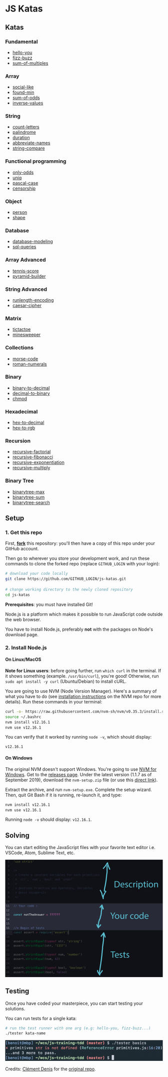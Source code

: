 # JS Katas

## Katas

### Fundamental

- [hello-you](./exercises/hello-you.js)
- [fizz-buzz](./exercises/fizz-buzz.js)
- [sum-of-multiples](./exercises/sum-of-multiples.js)

### Array

- [social-like](./exercises/social-like.js)
- [found-min](./exercises/found-min.js)
- [sum-of-odds](./exercises/sum-of-odds.js)
- [inverse-values](./exercises/inverse-values.js)

### String

- [count-letters](./exercises/count-letters.js)
- [palindrome](./exercises/palindrome.js)
- [duration](./exercises/duration.js)
- [abbreviate-names](./exercises/abbreviate-names.js)
- [string-compare](./exercises/string-compare.js)

### Functional programming

- [only-odds](./exercises/only-odds.js)
- [uniq](./exercises/uniq.js)
- [pascal-case](./exercises/pascal-case.js)
- [censorship](./exercises/censorship.js)

### Object

- [person](./exercises/person.js)
- [shape](./exercises/shape.js)

### Database

- [database-modeling](./exercises/database-modeling.md)
- [sql-queries](./exercises/sql-queries.md)

### Array Advanced

- [tennis-score](./exercises/tennis-score.js)
- [pyramid-builder](./exercises/pyramid-builder.js)

### String Advanced

- [runlength-encoding](./exercises/runlength-encoding.js)
- [caesar-cipher](./exercises/caesar-cipher.js)

### Matrix

- [tictactoe](./exercises/tictactoe.js)
- [minesweeper](./exercises/minesweeper.js)

### Collections

- [morse-code](./exercises/morse-code.js)
- [roman-numerals](./exercises/roman-numerals.js)

### Binary

- [binary-to-decimal](./exercises/binary-to-decimal.js)
- [decimal-to-binary](./exercises/decimal-to-binary.js)
- [chmod](./exercises/chmod.js)

### Hexadecimal

- [hex-to-decimal](./exercises/hex-to-decimal.js)
- [hex-to-rgb](./exercises/hex-to-rgb.js)

### Recursion

- [recursive-factorial](./exercises/recursive-factorial.js)
- [recursive-fibonacci](./exercises/recursive-fibonacci.js)
- [recursive-exponentiation](./exercises/recursive-exponentiation.js)
- [recursive-multiply](./exercises/recursive-multiply.js)

### Binary Tree

- [binarytree-max](./exercises/binarytree-max.js)
- [binarytree-sum](./exercises/binarytree-sum.js)
- [binarytree-search](./exercises/binarytree-search.js)

## Setup

### 1. Get this repo

First, [**fork**](https://github.com/WildCodeSchool/js-katas/fork?fragment=1) this repository: you'll then have a copy of this repo under your GitHub account.

Then go to wherever you store your development work, and run these commands to clone the forked repo (replace `GITHUB_LOGIN` with your login):

```sh
# download your code locally
git clone https://github.com/GITHUB_LOGIN/js-katas.git

# change working directory to the newly cloned repository
cd js-katas
```

**Prerequisites**: you must have installed Git!

Node.js is a platform which makes it possible to run JavaScript code outside the web browser.

You have to install Node.js, preferably **not** with the packages on Node's download page.

### 2. Install Node.js

#### On Linux/MacOS

**Note for Linux users**: before going further, run `which curl` in the terminal. If it shows something (example. `/usr/bin/curl`), you're good! Otherwise, run `sudo apt install -y curl` (Ubuntu/Debian) to install cURL.

You are going to use NVM (Node Version Manager). Here's a summary of what you have to do (see [installation instructions](https://github.com/nvm-sh/nvm#installation-and-update) on the NVM repo for more details). Run these commands in your terminal:

```sh
curl -o- https://raw.githubusercontent.com/nvm-sh/nvm/v0.35.3/install.sh | bash
source ~/.bashrc
nvm install v12.16.1
nvm use v12.16.1
```

You can verify that it worked by running `node -v`, which should display:

    v12.16.1

#### On Windows

The original NVM doesn't support Windows. You're going to use [NVM for Windows](https://github.com/coreybutler/nvm-windows). Get to the [releases page](https://github.com/coreybutler/nvm-windows/releases). Under the latest version (1.1.7 as of September 2019), download the `nvm-setup.zip` file (or use this [direct link](https://github.com/coreybutler/nvm-windows/releases/download/1.1.7/nvm-setup.zip)).

Extract the archive, and run `nvm-setup.exe`. Complete the setup wizard. Then, quit Git Bash if it is running, re-launch it, and type:

```sh
nvm install v12.16.1
nvm use v12.16.1
```

Running `node -v` should display: `v12.16.1`.

## Solving

You can start editing the JavaScript files with your favorite text editor i.e. VSCode, Atom, Sublime Text, etc.

![where-to-code](img/where-to-code.png)

## Testing

Once you have coded your masterpiece, you can start testing your solutions.

You can run tests for a single kata:

```sh
# run the test runner with one arg (e.g: hello-you, fizz-buzz...)
./tester kata-name
```

![output-tester-basics](img/output-tester-basics.png)

Credits: [Clément Denis](https://github.com/kigiri) for the [original repo](https://github.com/nan-academy/js-training).
